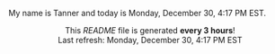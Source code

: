 My name is Tanner and today is Monday, December 30, 4:17 PM EST.

<p align="center">This <i>README</i> file is generated <b>every 3 hours</b>!</br>Last refresh: Monday, December 30, 4:17 PM EST<br /></p>
